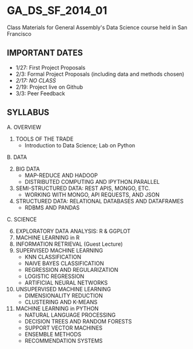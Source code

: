 GA_DS_SF_2014_01
================

Class Materials for General Assembly's Data Science course held in San Francisco

IMPORTANT DATES
---------------
- 1/27: First Project Proposals  
- 2/3: Formal Project Proposals (including data and methods chosen)  
- *2/17: NO CLASS*  
- 2/19: Project live on Github  
- 3/3: Peer Feedback

SYLLABUS
--------
A. OVERVIEW

1. TOOLS OF THE TRADE
	* Introduction to Data Science; Lab on Python

B. DATA

2. BIG DATA
	* MAP-REDUCE AND HADOOP
	* DISTRIBUTED COMPUTING AND IPYTHON.PARALLEL
4. SEMI-STRUCTURED DATA: REST APIS, MONGO, ETC.
	* WORKING WITH MONGO, API REQUESTS, AND JSON
5. STRUCTURED DATA: RELATIONAL DATABASES AND DATAFRAMES
	* RDBMS AND PANDAS

C. SCIENCE

6. EXPLORATORY DATA ANALYSIS: R & GGPLOT
7. MACHINE LEARNING in R
8. INFORMATION RETRIEVAL (Guest Lecture)
9. SUPERVISED MACHINE LEARNING
	* KNN CLASSIFICATION
	* NAIVE BAYES CLASSIFICATION
	* REGRESSION AND REGULARIZATION
	* LOGISTIC REGRESSION
	* ARTIFICIAL NEURAL NETWORKS
14. UNSUPERVISED MACHINE LEARNING
	* DIMENSIONALITY REDUCTION
	* CLUSTERING AND K-MEANS
16. MACHINE LEARNING in PYTHON
	* NATURAL LANGUAGE PROCESSING
	* DECISION TREES AND RANDOM FORESTS
	* SUPPORT VECTOR MACHINES
	* ENSEMBLE METHODS
	* RECOMMENDATION SYSTEMS
